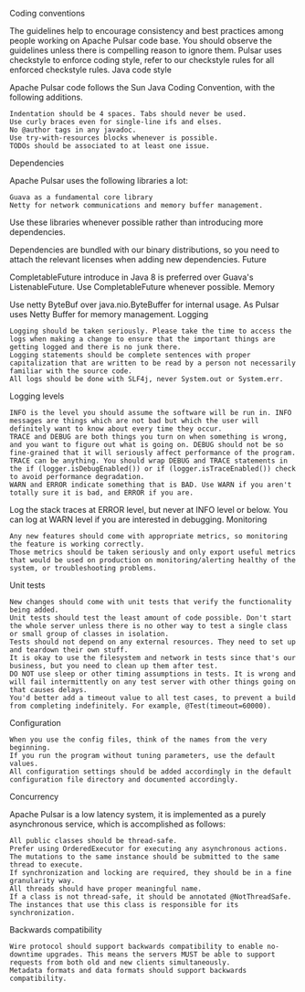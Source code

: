 Coding conventions

The guidelines help to encourage consistency and best practices among people working on Apache Pulsar code base. You should observe the guidelines unless there is compelling reason to ignore them. Pulsar uses checkstyle to enforce coding style, refer to our checkstyle rules for all enforced checkstyle rules.
Java code style

Apache Pulsar code follows the Sun Java Coding Convention, with the following additions.

    Indentation should be 4 spaces. Tabs should never be used.
    Use curly braces even for single-line ifs and elses.
    No @author tags in any javadoc.
    Use try-with-resources blocks whenever is possible.
    TODOs should be associated to at least one issue.

Dependencies

Apache Pulsar uses the following libraries a lot:

    Guava as a fundamental core library
    Netty for network communications and memory buffer management.

Use these libraries whenever possible rather than introducing more dependencies.

Dependencies are bundled with our binary distributions, so you need to attach the relevant licenses when adding new dependencies.
Future

CompletableFuture introduce in Java 8 is preferred over Guava's ListenableFuture. Use CompletableFuture whenever possible.
Memory

Use netty ByteBuf over java.nio.ByteBuffer for internal usage. As Pulsar uses Netty Buffer for memory management.
Logging

    Logging should be taken seriously. Please take the time to access the logs when making a change to ensure that the important things are getting logged and there is no junk there.
    Logging statements should be complete sentences with proper capitalization that are written to be read by a person not necessarily familiar with the source code.
    All logs should be done with SLF4j, never System.out or System.err.

Logging levels

    INFO is the level you should assume the software will be run in. INFO messages are things which are not bad but which the user will definitely want to know about every time they occur.
    TRACE and DEBUG are both things you turn on when something is wrong, and you want to figure out what is going on. DEBUG should not be so fine-grained that it will seriously affect performance of the program. TRACE can be anything. You should wrap DEBUG and TRACE statements in the if (logger.isDebugEnabled()) or if (logger.isTraceEnabled()) check to avoid performance degradation.
    WARN and ERROR indicate something that is BAD. Use WARN if you aren't totally sure it is bad, and ERROR if you are.

Log the stack traces at ERROR level, but never at INFO level or below. You can log at WARN level if you are interested in debugging.
Monitoring

    Any new features should come with appropriate metrics, so monitoring the feature is working correctly.
    Those metrics should be taken seriously and only export useful metrics that would be used on production on monitoring/alerting healthy of the system, or troubleshooting problems.

Unit tests

    New changes should come with unit tests that verify the functionality being added.
    Unit tests should test the least amount of code possible. Don't start the whole server unless there is no other way to test a single class or small group of classes in isolation.
    Tests should not depend on any external resources. They need to set up and teardown their own stuff.
    It is okay to use the filesystem and network in tests since that's our business, but you need to clean up them after test.
    DO NOT use sleep or other timing assumptions in tests. It is wrong and will fail intermittently on any test server with other things going on that causes delays.
    You'd better add a timeout value to all test cases, to prevent a build from completing indefinitely. For example, @Test(timeout=60000).

Configuration

    When you use the config files, think of the names from the very beginning.
    If you run the program without tuning parameters, use the default values.
    All configuration settings should be added accordingly in the default configuration file directory and documented accordingly.

Concurrency

Apache Pulsar is a low latency system, it is implemented as a purely asynchronous service, which is accomplished as follows:

    All public classes should be thread-safe.
    Prefer using OrderedExecutor for executing any asynchronous actions. The mutations to the same instance should be submitted to the same thread to execute.
    If synchronization and locking are required, they should be in a fine granularity way.
    All threads should have proper meaningful name.
    If a class is not thread-safe, it should be annotated @NotThreadSafe. The instances that use this class is responsible for its synchronization.

Backwards compatibility

    Wire protocol should support backwards compatibility to enable no-downtime upgrades. This means the servers MUST be able to support requests from both old and new clients simultaneously.
    Metadata formats and data formats should support backwards compatibility.
